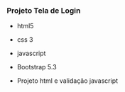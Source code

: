 ### Projeto Tela de Login

* html5
* css 3
* javascript
* Bootstrap 5.3

* Projeto html e validação javascript

